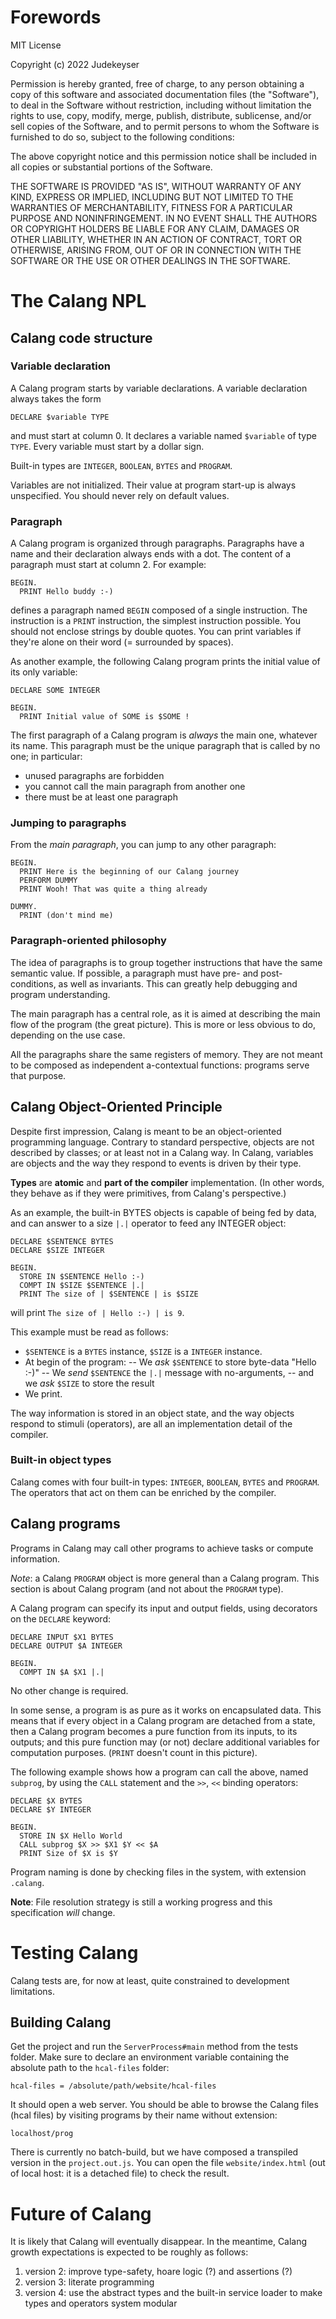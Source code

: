 # Forewords

MIT License

Copyright (c) 2022 Judekeyser

Permission is hereby granted, free of charge, to any person obtaining a copy
of this software and associated documentation files (the "Software"), to deal
in the Software without restriction, including without limitation the rights
to use, copy, modify, merge, publish, distribute, sublicense, and/or sell
copies of the Software, and to permit persons to whom the Software is
furnished to do so, subject to the following conditions:

The above copyright notice and this permission notice shall be included in all
copies or substantial portions of the Software.

THE SOFTWARE IS PROVIDED "AS IS", WITHOUT WARRANTY OF ANY KIND, EXPRESS OR
IMPLIED, INCLUDING BUT NOT LIMITED TO THE WARRANTIES OF MERCHANTABILITY,
FITNESS FOR A PARTICULAR PURPOSE AND NONINFRINGEMENT. IN NO EVENT SHALL THE
AUTHORS OR COPYRIGHT HOLDERS BE LIABLE FOR ANY CLAIM, DAMAGES OR OTHER
LIABILITY, WHETHER IN AN ACTION OF CONTRACT, TORT OR OTHERWISE, ARISING FROM,
OUT OF OR IN CONNECTION WITH THE SOFTWARE OR THE USE OR OTHER DEALINGS IN THE
SOFTWARE.

# The Calang NPL

## Calang code structure

### Variable declaration

A Calang program starts by variable declarations. A variable declaration always takes the form
```
DECLARE $variable TYPE
```
and must start at column 0. It declares a variable named `$variable` of type `TYPE`.
Every variable must start by a dollar sign.

Built-in types are `INTEGER`, `BOOLEAN`, `BYTES` and `PROGRAM`.

Variables are not initialized. Their value at program start-up is always unspecified.
You should never rely on default values.

### Paragraph

A Calang program is organized through paragraphs. Paragraphs have a name and their
declaration always ends with a dot. The content of a paragraph must start at column 2.
For example:

```
BEGIN.
  PRINT Hello buddy :-)
```
defines a paragraph named `BEGIN` composed of a single instruction.
The instruction is a `PRINT` instruction, the simplest instruction possible. You should not
enclose strings by double quotes. You can print variables if they're alone on their word
(= surrounded by spaces).

As another example, the following Calang program prints the initial value
of its only variable:
```
DECLARE SOME INTEGER

BEGIN.
  PRINT Initial value of SOME is $SOME !
```

The first paragraph of a Calang program is *always* the main one, whatever its name.
This paragraph must be the unique paragraph that is called by no one; in particular:
- unused paragraphs are forbidden
- you cannot call the main paragraph from another one
- there must be at least one paragraph

### Jumping to paragraphs

From the *main paragraph*, you can jump
to any other paragraph:
```
BEGIN.
  PRINT Here is the beginning of our Calang journey
  PERFORM DUMMY
  PRINT Wooh! That was quite a thing already

DUMMY.
  PRINT (don't mind me)
```

### Paragraph-oriented philosophy

The idea of paragraphs is to group together instructions that have the same semantic value.
If possible, a paragraph must have pre- and post-conditions, as well as invariants.
This can greatly help debugging and program understanding.

The main paragraph has a central role, as it is aimed at describing the main flow of the program
(the great picture). This is more or less obvious to do, depending on the use case.

All the paragraphs share the same registers of memory. They are not meant to be composed as
independent a-contextual functions: programs serve that purpose.

## Calang Object-Oriented Principle

Despite first impression, Calang is meant to be an object-oriented programming language.
Contrary to standard perspective, objects are not described by classes;
or at least not in a Calang way. In Calang, variables are objects and the
way they respond to events is driven by their type.

**Types** are **atomic** and **part of the compiler** implementation. (In other words, they
behave as if they were primitives, from Calang's perspective.)

As an example, the built-in BYTES objects is capable of being fed by data, and
can answer to a size `|.|` operator to feed any INTEGER object:
```
DECLARE $SENTENCE BYTES
DECLARE $SIZE INTEGER

BEGIN.
  STORE IN $SENTENCE Hello :-)
  COMPT IN $SIZE $SENTENCE |.|
  PRINT The size of | $SENTENCE | is $SIZE
```
will print `The size of | Hello :-) | is 9`.

This example must be read as follows:
- `$SENTENCE` is a `BYTES` instance, `$SIZE` is a `INTEGER` instance.
- At begin of the program:
-- We *ask* `$SENTENCE` to store byte-data "Hello :-)"
-- We *send* `$SENTENCE` the `|.|` message with no-arguments,
-- and we *ask* `$SIZE` to store the result
- We print.

The way information is stored in an object state, and the way objects respond to
stimuli (operators), are all an implementation detail of the compiler.

### Built-in object types

Calang comes with four built-in types: `INTEGER`, `BOOLEAN`, `BYTES` and `PROGRAM`.
The operators that act on them can be enriched by the compiler.

## Calang programs

Programs in Calang may call other programs to achieve tasks or compute information.

*Note*: a Calang `PROGRAM` object is more general than a Calang program. This section is about
Calang program (and not about the `PROGRAM` type).

A Calang program can specify its input and output fields, using decorators on the `DECLARE` keyword:
```
DECLARE INPUT $X1 BYTES
DECLARE OUTPUT $A INTEGER

BEGIN.
  COMPT IN $A $X1 |.|
```
No other change is required.

In some sense, a program is as pure as it works on encapsulated data.
This means that if every object in a Calang program are detached from a state, then
a Calang program becomes a pure function from its inputs, to its outputs; and this pure function
may (or not) declare additional variables for computation purposes.
(`PRINT` doesn't count in this picture).

The following example shows how a program can call the above, named `subprog`,
by using the `CALL` statement and the `>>`, `<<` binding operators:
```
DECLARE $X BYTES
DECLARE $Y INTEGER

BEGIN.
  STORE IN $X Hello World
  CALL subprog $X >> $X1 $Y << $A
  PRINT Size of $X is $Y
```

Program naming is done by checking files in the system, with extension `.calang`.

**Note**: File resolution strategy is still a working progress and this specification *will* change.

# Testing Calang

Calang tests are, for now at least, quite constrained to development limitations.

## Building Calang

Get the project and run the `ServerProcess#main` method from the tests folder. Make sure to declare
an environment variable containing the absolute path to the `hcal-files` folder:
```
hcal-files = /absolute/path/website/hcal-files
```
It should open a web server. You should be able to browse the Calang files (hcal files)
by visiting programs by their name without extension:
```
localhost/prog
```
There is currently no batch-build, but we have composed a transpiled version in the `project.out.js`.
You can open the file `website/index.html` (out of local host: it is a detached file) to check the result.

# Future of Calang

It is likely that Calang will eventually disappear.
In the meantime, Calang growth expectations is expected to be roughly as follows:

1. version 2: improve type-safety, hoare logic (?) and assertions (?)
2. version 3: literate programming
3. version 4: use the abstract types and the built-in service loader to make types and operators system modular

